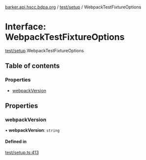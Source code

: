 [barker.api.hscc.bdpa.org][1] / [test/setup][2] / WebpackTestFixtureOptions

# Interface: WebpackTestFixtureOptions

[test/setup][2].WebpackTestFixtureOptions

## Table of contents

### Properties

- [webpackVersion][3]

## Properties

### webpackVersion

• **webpackVersion**: `string`

#### Defined in

[test/setup.ts:413][4]

[1]: ../README.md
[2]: ../modules/test_setup.md
[3]: test_setup.webpacktestfixtureoptions.md#webpackversion
[4]:
  https://github.com/nhscc/barker.api.hscc.bdpa.org/blob/86fb7f5/test/setup.ts#L413
